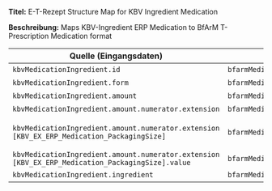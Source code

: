 
**Titel:** E-T-Rezept Structure Map for KBV Ingredient Medication

**Beschreibung:** Maps KBV-Ingredient ERP Medication to BfArM T-Prescription Medication format

| Quelle (Eingangsdaten) | Ziel (Ausgabedaten) | Transformation & Beschreibung |
|------------------------|---------------------|-------------------------------|
| `kbvMedicationIngredient.id` | `bfarmMedication.id` | Copies the Medication Id |
| `kbvMedicationIngredient.form` | `bfarmMedication.form` | Copies the Medication Form |
| `kbvMedicationIngredient.amount` | `bfarmMedication.amount` | Copies the Medication Amount |
| `kbvMedicationIngredient.amount.numerator.extension` | `bfarmMedication.amount.numerator.extension` | Copies the Medication Extensions |
| `kbvMedicationIngredient.amount.numerator.extension [KBV_EX_ERP_Medication_PackagingSize]` | `bfarmMedication.amount.numerator.extension.url` | → setzt URL 'https://gematik.de/fhir/epa-medication/StructureDefinition/medication-packaging-size-extension' |
| `kbvMedicationIngredient.amount.numerator.extension [KBV_EX_ERP_Medication_PackagingSize].value` | `bfarmMedication.amount.numerator.extension.url.value` | Copies the the value for each Extension |
| `kbvMedicationIngredient.ingredient` | `bfarmMedication.ingredient` | Copies the Medication Ingredient |
